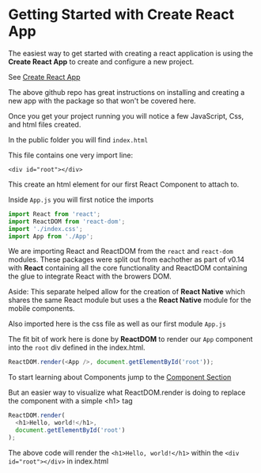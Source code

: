 # Getting Started with Create React App

The easiest way to get started with creating a react application is using the **Create React App** to create and configure a new project.

See [Create React App](https://github.com/facebookincubator/create-react-app)

The above github repo has great instructions on installing and creating a new app with the package so that won't be covered here.

Once you get your project running you will notice a few JavaScript, Css, and html files created.

In the public folder you will find `index.html`

This file contains one very import line:

`<div id="root"></div>`

This create an html element for our first React Component to attach to.

Inside `App.js` you will first notice the imports

```javascript 1.8
import React from 'react';
import ReactDOM from 'react-dom';
import './index.css';
import App from './App';
```

We are importing React and ReactDOM from the `react` and `react-dom` modules.
These packages were split out from eachother as part of v0.14 with **React** containing all the core functionality and 
ReactDOM containing the glue to integrate React with the browers DOM.

Aside: This separate helped allow for the creation of **React Native** which shares the same React module but uses a 
the **React Native** module for the mobile components.

Also imported here is the css file as well as our first module `App.js`

The fit bit of work here is done by **ReactDOM** to render our `App` component into the `root` div defined in the index.html.

```javascript 1.8
ReactDOM.render(<App />, document.getElementById('root'));
```

To start learning about Components jump to the [Component Section](../3_components/readme.md)

But an easier way to visualize what ReactDOM.render is doing to replace the component with a simple &lt;h1&gt; tag

```javascript 1.8
ReactDOM.render(
  <h1>Hello, world!</h1>,
  document.getElementById('root')
);
```

The above code will render the `<h1>Hello, world!</h1>` within the `<div id="root"></div>` in index.html